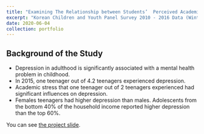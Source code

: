 ```yaml
---
title: "Examining The Relationship between Students’  Perceived Academic Ability and Depression"
excerpt: "Korean Children and Youth Panel Survey 2010 - 2016 Data (Winter Quarter 2019) <br/> <img src='/personal_page/images/student_depression.png'>"
date: 2020-06-04
collection: portfolio
---
```


Background of the Study
-----
* Depression in adulthood is significantly associated with a mental health problem in childhood.
* In 2015, one teenager out of 4.2 teenagers experienced depression.  
* Academic stress that one teenager out of 2 teenagers experienced had significant influences on depression.
* Females teenagers had higher depression than males. Adolescents from the bottom 40% of the household income reported higher depression than the top 60%.

You can see [the project slide](https://docs.google.com/presentation/d/1ZN4aDZzsOtd8FRu4JvSlWoBJdMQNfzAx7QQ1aIHmZ0A/edit?usp=sharing).
